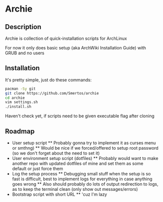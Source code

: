 # Archie

## Description
Archie is collection of quick-installation scripts for ArchLinux

For now it only does basic setup (aka ArchWiki Installation Guide) with GRUB and no users

## Installation

It's pretty simple, just do these commands:

``` sh
pacman -Sy git
git clone https://github.com/Smertos/archie
cd archie
vim settings.sh
./install.sh
```

Haven't check yet, if scripts need to be given executable flag after cloning

## Roadmap
* User setup script 
** Probably gonna try to implement it as curses menu or smthng)
** Would be nice if we forced/offered to setup root password (so we don't forget about the need to set it)
* User environment setup script (dotfiles)
** Probably would want to make another repo with updated dotfiles of mine and set them as some default or just force them
* Log the setup process
** Debugging small stuff when the setup is so fast is difficult, best to implement logs for everything in case anything goes wrong
** Also should probably do lots of output redirection to logs, as to keep the terminal clean (only show out messages/errors)
* Bootstrap script with short URL
** 'cuz I'm lazy
